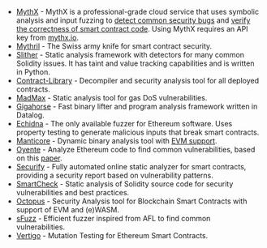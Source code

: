 - [MythX](https://mythx.io) - MythX is a professional-grade cloud service that uses symbolic
  analysis and input fuzzing to
  [detect common security bugs](https://medium.com/consensys-diligence/detecting-the-top-4-critical-smart-contract-vulnerabilities-with-mythx-9c568d7db7a6)
  and
  [verify the correctness of smart contract code](https://medium.com/coinmonks/advanced-smart-contract-security-verification-in-remix-9630b43695e5).
  Using MythX requires an API key from [mythx.io](https://mythx.io).
- [Mythril](https://github.com/ConsenSys/mythril) - The Swiss army knife for smart contract
  security.
- [Slither](https://github.com/trailofbits/slither) - Static analysis framework with detectors for
  many common Solidity issues. It has taint and value tracking capabilities and is written in
  Python.
- [Contract-Library](https://contract-library.com) - Decompiler and security analysis tool for all
  deployed contracts.
- [MadMax](https://github.com/nevillegrech/MadMax) - Static analysis tool for gas DoS
  vulnerabilities.
- [Gigahorse](https://github.com/nevillegrech/gigahorse-toolchain) - Fast binary lifter and program
  analysis framework written in Datalog.
- [Echidna](https://github.com/trailofbits/echidna) - The only available fuzzer for Ethereum
  software. Uses property testing to generate malicious inputs that break smart contracts.
- [Manticore](https://github.com/trailofbits/manticore) - Dynamic binary analysis tool with
  [EVM support](https://asciinema.org/a/haJU2cl0R0Q3jB9wd733LVosL).
- [Oyente](https://github.com/melonproject/oyente) - Analyze Ethereum code to find common
  vulnerabilities, based on this [paper](http://www.comp.nus.edu.sg/~loiluu/papers/oyente.pdf).
- [Securify](https://github.com/eth-sri/securify2) - Fully automated online static analyzer for
  smart contracts, providing a security report based on vulnerability patterns.
- [SmartCheck](https://smartdec.net) - Static analysis of Solidity source code for security
  vulnerabilities and best practices.
- [Octopus](https://github.com/pventuzelo/octopus) - Security Analysis tool for Blockchain Smart
  Contracts with support of EVM and (e)WASM.
- [sFuzz](https://sfuzz.github.io/) - Efficient fuzzer inspired from AFL to find common
  vulnerabilities.
- [Vertigo](https://github.com/JoranHonig/vertigo) - Mutation Testing for Ethereum Smart Contracts.
